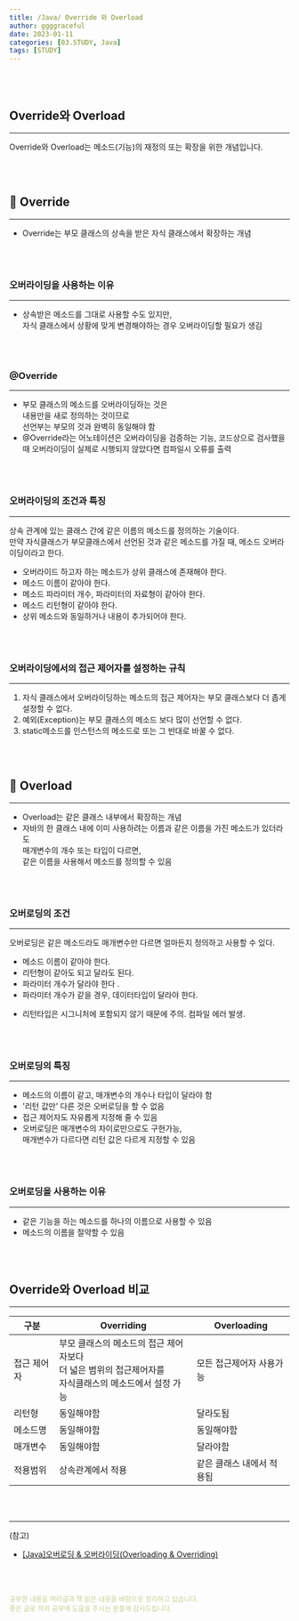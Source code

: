 ```yaml
---
title: /Java/ Override 와 Overload
author: ggggraceful
date: 2023-01-11
categories: [03.STUDY, Java]
tags: [STUDY]
---
```


<br/>
<br/>

## Override와 Overload

---

Override와 Overload는 메소드(기능)의 재정의 또는 확장을 위한 개념입니다.

<br/>
<br/>

## 📌 Override

---

- Override는 부모 클래스의 상속을 받은 자식 클래스에서 확장하는 개념

<br/>
<br/>

### 오버라이딩을 사용하는 이유

---

- 상속받은 메소드를 그대로 사용할 수도 있지만,  
  자식 클래스에서 상황에 맞게 변경해야하는 경우 오버라이딩할 필요가 생김

<br/>
<br/>

### @Override

---

- 부모 클래스의 메소드를 오버라이딩하는 것은  
  내용만을 새로 정의하는 것이므로  
  선언부는 부모의 것과 완벽히 동일해야 함
- @Override라는 어노테이션은 오버라이딩을 검증하는 기능,
  코드상으로 검사했을 때 오버라이딩이 실제로 시행되지 않았다면 컴파일시 오류를 출력

<br/>
<br/>

### 오버라이딩의 조건과 특징

---

상속 관계에 있는 클래스 간에 같은 이름의 메소드를 정의하는 기술이다.  
만약 자식클래스가 부모클래스에서 선언된 것과 같은 메소드를 가질 때, 메소드 오버라이딩이라고 한다.

- 오버라이드 하고자 하는 메소드가 상위 클래스에 존재해야 한다.
- 메소드 이름이 같아야 한다.
- 메소드 파라미터 개수, 파라미터의 자료형이 같아야 한다.
- 메소드 리턴형이 같아야 한다.
- 상위 메소드와 동일하거나 내용이 추가되어야 한다.

<br/>
<br/>

### 오버라이딩에서의 접근 제어자를 설정하는 규칙

---

1. 자식 클래스에서 오버라이딩하는 메소드의 접근 제어자는 부모 클래스보다 더 좁게 설정할 수 없다.
2. 예외(Exception)는 부모 클래스의 메소드 보다 많이 선언할 수 없다.
3. static메소드를 인스턴스의 메소드로 또는 그 반대로 바꿀 수 없다.

<br/>
<br/>

## 📌 Overload

---

- Overload는 같은 클래스 내부에서 확장하는 개념
- 자바의 한 클래스 내에 이미 사용하려는 이름과 같은 이름을 가진 메소드가 있더라도  
  매개변수의 개수 또는 타입이 다르면,  
  같은 이름을 사용해서 메소드를 정의할 수 있음

<br/>
<br/>

### 오버로딩의 조건

---

오버로딩은 같은 메소드라도 매개변수만 다르면 얼마든지 정의하고 사용할 수 있다.

- 메소드 이름이 같아야 한다.
- 리턴형이 같아도 되고 달라도 된다.
- 파라미터 개수가 달라야 한다 .
- 파라미터 개수가 같을 경우, 데이터타입이 달라야 한다.
* 리턴타입은 시그니처에 포함되지 않기 때문에 주의. 컴파일 에러 발생.

<br/>
<br/>

### 오버로딩의 특징

---

- 메소드의 이름이 같고, 매개변수의 개수나 타입이 달라야 함
- '리턴 값만' 다른 것은 오버로딩을 할 수 없음
- 접근 제어자도 자유롭게 지정해 줄 수 있음
- 오버로딩은 매개변수의 차이로만으로도 구현가능,  
  매개변수가 다르다면 리턴 값은 다르게 지정할 수 있음

<br/>
<br/>

### 오버로딩을 사용하는 이유

---

- 같은 기능을 하는 메소드를 하나의 이름으로 사용할 수 있음
- 메소드의 이름을 절약할 수 있음

<br/>
<br/>

## Override와 Overload 비교

---

| 구분   | Overriding                                                          | Overloading   |
|------|---------------------------------------------------------------------|---------------|
| 접근 제어자 | 부모 클래스의 메소드의 접근 제어자보다<br/> 더 넓은 범위의 접근제어자를<br/>  자식클래스의 메소드에서 설정 가능 | 모든 접근제어자 사용가능 |
| 리턴형  | 동일해야함                                                               | 달라도됨          |
| 메소드명 | 동일해야함                                                               | 동일해야함         |
| 매개변수 | 동일해야함                                                               | 달라야함|
| 적용범위 | 상속관계에서 적용                                                           | 같은 클래스 내에서 적용됨|

<br/>
<br/>

---

(참고)

- [[Java]오버로딩 & 오버라이딩(Overloading & Overriding)](https://hyoje420.tistory.com/14)

<br/>
<br/>

<span style="font-size: 12px; color:  #cbce91"> 공부한 내용을 여러글과 책 읽은 내용을 바탕으로 정리하고 있습니다.</span>  
<span style="font-size: 12px; color:  #cbce91"> 좋은 글로 저의 공부에 도움을 주시는 분들께 감사드립니다. </span>

<!--

❤️면접예상질문 ❤️

-->

